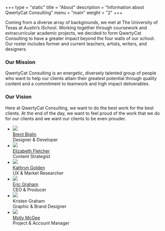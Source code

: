 +++
type = "static"
title = "About"
description = "Information about QwertyCat Consulting"
menu = "main"
weight = "2"
+++

Coming from a diverse array of backgrounds, we met at The University of Texas at Austin’s iSchool. Working together through coursework and extracurricular academic projects, we decided to form QwertyCat Consulting to have a greater impact beyond the four walls of our school. Our roster includes former and current teachers, artists, writers, and designers.

### Our Mission

QwertyCat Consulting is an energetic, diversely talented group of people who want to help our clients attain their greatest potential through quality content and a commitment to teamwork and high impact deliverables.

### Our Vision

Here at QwertyCat Consulting, we want to do the best work for the best clients. At the end of the day, we want to feel proud of the work that we do for our clients and we want our clients to be even prouder.

<ul>
  <li>
    <a class="about-item" href="http://biglin.io">
      <img class="profile" src="http://brentbiglin.github.io/public/images/brent.png">
      <br>Brent Biglin</a>
      <br>Designer & Developer
  </li>
  <li>
    <a class="about-item" href="http://sites.utexas.edu/elizabethreadsandwrites/">
      <img class="profile" src="http://brentbiglin.github.io/public/images/elizabeth.png">
      <br>Elizabeth Fletcher</a>
      <br>Content Strategist
  </li>
  <li>
    <a class="about-item" href="http://kathrynegolden.com">
      <img class="profile" src="http://brentbiglin.github.io/public/images/kate.png">
      <br>Kathryn Golden</a>
      <br>UX & Market Researcher
  </li>
  <li>
    <a class="about-item" href="http://erictgraham.com">
      <img class="profile" src="http://brentbiglin.github.io/public/images/eric.png">
      <br>Eric Graham</a>
      <br> CEO & Producer
  </li>
  <li>
      <img class="profile" src="http://brentbiglin.github.io/public/images/kristen.png">
      <br>Kristen Graham</a>
      <br>Graphic & Brand Designer
  </li>
  <li>
    <a class="about-item" href="http://mollykmcgee.com">
      <img class="profile" src="http://brentbiglin.github.io/public/images/molly.png">
      <br>Molly McGee</a>
      <br>Project & Account Manager
  </li>
</ul>
